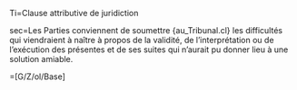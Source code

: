 Ti=Clause attributive de juridiction

sec=Les Parties conviennent de soumettre {au_Tribunal.cl} les difficultés qui viendraient à naître à propos de la validité, de l’interprétation ou de l’exécution des présentes et de ses suites qui n’aurait pu donner lieu à une solution amiable.

=[G/Z/ol/Base]